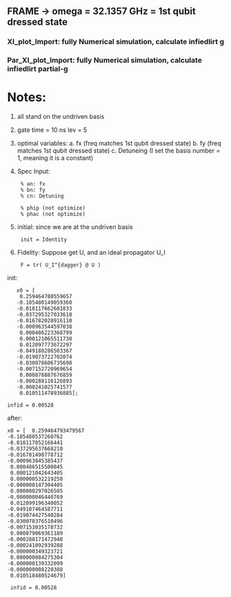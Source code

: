 ## FRAME -> omega = 32.1357 GHz = 1st qubit dressed state


### XI_plot_Import: fully Numerical simulation, calculate infiedlirt g


### Par_XI_plot_Import:  fully Numerical simulation, calculate infiedlirt  partial-g


# Notes:
1. all stand on the undriven basis
2.
    gate time = 10 ns
    lev = 5
3. optimal variables: 
a. fx (freq matches 1st qubit dressed state)
b. fy (freq matches 1st qubit dressed state)
c. Detuneing (I set the basis number = 1, meaning it is a constant)

4. Spec
Input:

        % an: fx
        % bn: fy
        % cn: Detuning

        % phip (not optimize)
        % phac (not optimize)

5. initial:
    since we are at the undriven basis
    
        init = Identity
    
6. Fidelity:
    Suppose get U, and an ideal propagator U_I
    
        F = tr( U_I^{dagger} @ U )

init:

       x0 = [         
        0.259464780559657
       -0.185480149059360
       -0.018117662681833
       -0.037295327033618
       -0.016782028916110
       -0.000963544597038
        0.000486223368799
        0.000121065511730
        0.012097773672297
       -0.049188286503367
       -0.019073722702074
       -0.030078606735698
       -0.007152720969654
        0.000878887676859
       -0.000288116126893
       -0.000241025741577
        0.010511478936885];
        
    infid = 0.00528

after:

    x0 = [  0.259464793479567
    -0.185480537260762
    -0.018117852166441
    -0.037295637668210
    -0.016781498778712
    -0.000963845385437
     0.000486515500845
     0.000121042643405
     0.000000532219258
    -0.000000147304405
     0.000000297026505
    -0.000000046440769
     0.012099196340052
    -0.049187464587711
    -0.019074427540284
    -0.030078376510496
    -0.007153035178732
     0.000879069361189
    -0.000288171472948
    -0.000241092939288
    -0.000000349323721
     0.000000084275304
    -0.000000139332099
    -0.000000008220388
     0.010518480524679]
     
     infid = 0.00528
